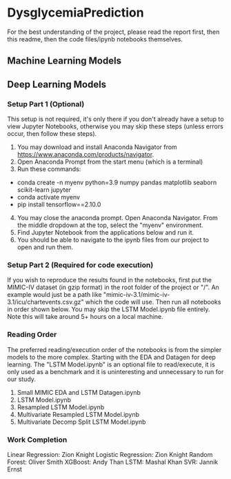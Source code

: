 # DysglycemiaPrediction

For the best understanding of the project, please read the report first, then this readme, then the code files/ipynb notebooks themselves.

## Machine Learning Models

## Deep Learning Models

### Setup Part 1 (Optional)

This setup is not required, it's only there if you don't already have a setup to view Jupyter Notebooks, otherwise you may skip these steps (unless errors occur, then follow these steps).

1. You may download and install Anaconda Navigator from https://www.anaconda.com/products/navigator.
2. Open Anaconda Prompt from the start menu (which is a terminal)
3. Run these commands:

- conda create -n myenv python=3.9 numpy pandas matplotlib seaborn scikit-learn jupyter
- conda activate myenv
- pip install tensorflow==2.10.0

4. You may close the anaconda prompt. Open Anaconda Navigator. From the middle dropdown at the top, select the "myenv" environment.
5. Find Jupyter Notebook from the applications below and run it.
6. You should be able to navigate to the ipynb files from our project to open and run them.

### Setup Part 2 (Required for code execution)
If you wish to reproduce the results found in the notebooks, first put the MIMIC-IV dataset (in gzip format) in the root folder of the project or "/". An example would just be a path like "mimic-iv-3.1/mimic-iv-3.1/icu/chartevents.csv.gz" which the code will use. Then run all notebooks in order shown below. You may skip the LSTM Model.ipynb file entirely. Note this will take around 5+ hours on a local machine.

### Reading Order

The preferred reading/execution order of the notebooks is from the simpler models to the more complex. Starting with the EDA and Datagen for deep learning. The "LSTM Model.ipynb" is an optional file to read/execute, it is only used as a benchmark and it is uninteresting and unnecessary to run for our study.

1. Small MIMIC EDA and LSTM Datagen.ipynb
2. LSTM Model.ipynb
3. Resampled LSTM Model.ipynb
4. Multivariate Resampled LSTM Model.ipynb
5. Multivariate Decomp Split LSTM Model.ipynb

### Work Completion

Linear Regression: Zion Knight
Logistic Regression: Zion Knight
Random Forest: Oliver Smith
XGBoost: Andy Than
LSTM: Mashal Khan
SVR: Jannik Ernst



